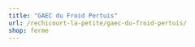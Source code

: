 ```yaml
---
title: "GAEC du Froid Pertuis"
url: /rechicourt-la-petite/gaec-du-froid-pertuis/
shop: ferme
---
```

